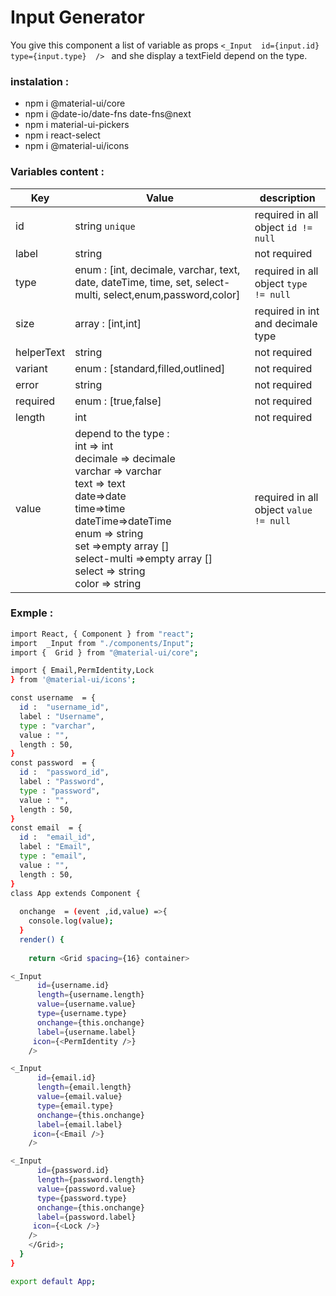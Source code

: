 # Input Generator

You give this component a list of  variable as props ```<_Input  id={input.id}  type={input.type}  /> ```  and she display a textField depend on the type.

### instalation : 

 - npm i @material-ui/core
 - npm i @date-io/date-fns date-fns@next
 - npm i material-ui-pickers
 - npm i react-select
 - npm i @material-ui/icons
###  Variables content : 

| Key | Value | description |
| ------ | ------ |  ------ |
| id | string ```unique``` | required in all object ```id != null```
| label | string  | not required
| type | enum : [int,   decimale,  varchar, text, date, dateTime, time, set, select-multi, select,enum,password,color] | required in all object ```type != null```
| size | array : [int,int] | required in int and decimale type |
| helperText | string | not required |
| variant | enum : [standard,filled,outlined] | not required |
| error | string | not required |
| required | enum : [true,false] | not required |
| length | int | not required |
| value | depend to the type : <br> int => int <br> decimale => decimale <br> varchar => varchar <br> text => text <br> date=>date <br> time=>time <br> dateTime=>dateTime <br> enum => string <br> set =>empty  array [] <br>  select-multi =>empty array [] <br> select => string <br> color => string |required in all object ```value != null``` |


### Exmple : 
```sh 
import React, { Component } from "react";
import  _Input from "./components/Input";
import {  Grid } from "@material-ui/core";

import { Email,PermIdentity,Lock
} from '@material-ui/icons';

const username  = {
  id :  "username_id",
  label : "Username",
  type : "varchar",
  value : "",
  length : 50,
}
const password  = {
  id :  "password_id",
  label : "Password",
  type : "password",
  value : "",
  length : 50,
}
const email  = {
  id :  "email_id",
  label : "Email",
  type : "email",
  value : "",
  length : 50,
}
class App extends Component {
 
  onchange  = (event ,id,value) =>{
    console.log(value);
  }
  render() {
   
    return <Grid spacing={16} container>

<_Input
      id={username.id}
      length={username.length}
      value={username.value}
      type={username.type} 
      onchange={this.onchange}
      label={username.label}
     icon={<PermIdentity />}
    />

<_Input
      id={email.id}
      length={email.length}
      value={email.value}
      type={email.type} 
      onchange={this.onchange}
      label={email.label}
     icon={<Email />}
    />

<_Input
      id={password.id}
      length={password.length}
      value={password.value}
      type={password.type} 
      onchange={this.onchange}
      label={password.label}
     icon={<Lock />}
    />
    </Grid>;
  }
}

export default App;

 ```
 

